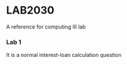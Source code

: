 # LAB2030
A reference for computing III lab

### Lab 1 
It is a normal interest-loan calculation question
